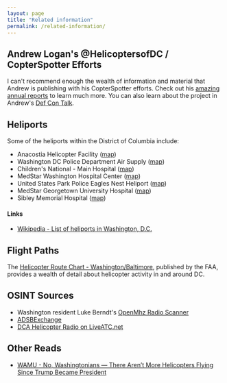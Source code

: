 ```yaml
---
layout: page
title: "Related information"
permalink: /related-information/
---
```


## Andrew Logan's @HelicoptersofDC / CopterSpotter Efforts

I can't recommend enough the wealth of information and material that Andrew is publishing with his CopterSpotter efforts. Check out his [amazing annual reports](https://www.google.com/search?q=site%3Acopterspotter.com) to learn much more.  You can also learn about the project in Andrew's <a href="https://www.youtube.com/watch?v=KYuBf2HpXJg" target="_blank">Def Con Talk</a>.


## Heliports 

Some of the heliports within the District of Columbia include: 

* Anacostia Helicopter Facility ([map](https://goo.gl/maps/qTw6Qk1CY992))
* Washington DC Police Department Air Supply ([map](https://goo.gl/maps/yMAmPoh54zs))
* Children's National - Main Hospital ([map](https://goo.gl/maps/K895Z35sWAm))
* MedStar Washington Hospital Center ([map](https://goo.gl/maps/GB2b2LcSPxp))
* United States Park Police Eagles Nest Heliport ([map](https://goo.gl/maps/S88Caxh5zDu))
* MedStar Georgetown University Hospital ([map](https://www.google.com/maps/place/38%C2%B054'37.8%22N+77%C2%B004'39.5%22W/@38.9105664,-77.0775769,309m/data=!3m1!1e3!4m5!3m4!1s0x0:0x0!8m2!3d38.910495!4d-77.077644?hl=en))
* Sibley Memorial Hospital ([map](https://goo.gl/maps/ctrW3GEqBdk))

#### Links 

* [Wikipedia - List of heliports in Washington, D.C.](https://en.wikipedia.org/wiki/List_of_heliports_in_Washington,_D.C.)


## Flight Paths 

The [Helicopter Route Chart - Washington/Baltimore](https://aeronav.faa.gov/content/aeronav/heli_files/PDFs/Balt-Wash_Heli_14_P.pdf), published by the FAA, provides a wealth of detail about helicopter activity in and around DC.  

## OSINT Sources
* Washington resident Luke Berndt's [OpenMhz Radio Scanner](https://openmhz.com/system/dcfd) 
* [ADSBExchange](http://globe.adsbexchange.com) 
* [DCA Helicopter Radio on LiveATC.net](https://www.liveatc.net/hlisten.php?mount=kdca1_twr_heli&icao=kdca) 

## Other Reads

* [WAMU - No, Washingtonians — There Aren’t More Helicopters Flying Since Trump Became President](https://wamu.org/story/17/08/29/no-washingtonians-arent-helicopters-flying-since-trump-became-president/)
